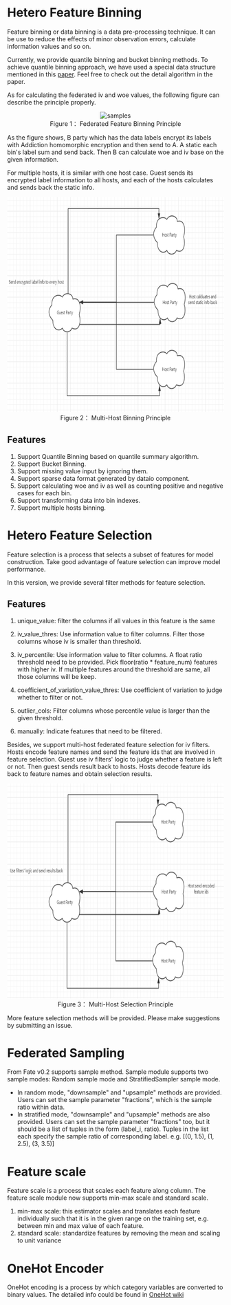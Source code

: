 # Hetero Feature Binning

Feature binning or data binning is a data pre-processing technique. It can be use to reduce the effects of minor observation errors, calculate information values and so on.

Currently, we provide quantile binning and bucket binning methods. To achieve quantile binning approach, we have used a special data structure mentioned in this [paper](https://www.researchgate.net/profile/Michael_Greenwald/publication/2854033_Space-Efficient_Online_Computation_of_Quantile_Summaries/links/0f317533ee009cd3f3000000/Space-Efficient-Online-Computation-of-Quantile-Summaries.pdf). Feel free to check out the detail algorithm in the paper.

As for calculating the federated iv and woe values, the following figure can describe the principle properly.

<div style="text-align:center", align=center>
<img src="./images/binning_principle.png" alt="samples" width="850" height="500" /><br/>
Figure 1： Federated Feature Binning Principle</div>

As the figure shows, B party which has the data labels encrypt its labels with Addiction homomorphic encryption and then send to A. A static each bin's label sum and send back. Then B can calculate woe and iv base on the given information.

For multiple hosts, it is similar with one host case. Guest sends its encrypted label information to all hosts, and each of the hosts calculates and sends back the static info.

<div style="text-align:center", align=center>
<img src="./images/multiple_host_binning.png" alt="samples" width="850" height="500" /><br/>
Figure 2： Multi-Host Binning Principle</div>

## Features
1. Support Quantile Binning based on quantile summary algorithm.
2. Support Bucket Binning.
3. Support missing value input by ignoring them.
4. Support sparse data format generated by dataio component.
5. Support calculating woe and iv as well as counting positive and negative cases for each bin.
6. Support transforming data into bin indexes.
7. Support multiple hosts binning.

# Hetero Feature Selection

Feature selection is a process that selects a subset of features for model construction. Take good advantage of feature selection can improve model performance.

In this version, we provide several filter methods for feature selection.

## Features

1. unique_value: filter the columns if all values in this feature is the same

2. iv_value_thres: Use information value to filter columns. Filter those columns whose iv is smaller than threshold.

3. iv_percentile: Use information value to filter columns. A float ratio threshold need to be provided. Pick floor(ratio * feature_num) features with higher iv. If multiple features around the threshold are same, all those columns will be keep.

4. coefficient_of_variation_value_thres: Use coefficient of variation to judge whether to filter or not.

5. outlier_cols: Filter columns whose percentile value is larger than the given threshold.

6. manually: Indicate features that need to be filtered.

Besides, we support multi-host federated feature selection for iv filters. Hosts encode feature names and send the feature ids that are involved in feature selection. Guest use iv filters' logic to judge whether a feature is left or not. Then guest sends result back to hosts. Hosts decode feature ids back to feature names and obtain selection results.

<div style="text-align:center", align=center>
<img src="./images/multi_host_selection.png" alt="samples" width="850" height="500" /><br/>
Figure 3： Multi-Host Selection Principle</div>

More feature selection methods will be provided. Please make suggestions by submitting an issue.

# Federated Sampling

From Fate v0.2 supports sample method.
Sample module supports two sample modes: Random sample mode and StratifiedSampler sample mode.
* In random mode, "downsample" and "upsample" methods are provided. Users
can set the sample parameter "fractions", which is the sample ratio within data.
* In stratified mode, "downsample" and "upsample" methods are also provided.
Users can set the sample parameter "fractions" too, but it should be a list of tuples in the form (label_i, ratio).
Tuples in the list each specify the sample ratio of corresponding label. e.g. [(0, 1.5), (1, 2.5), (3, 3.5)]

# Feature scale
Feature scale is a process that scales each feature along column. The feature scale module now supports min-max scale and standard scale.
1. min-max scale: this estimator scales and translates each feature individually such that it is in the given range on the training set, e.g. between min and max value of each feature.
2. standard scale: standardize features by removing the mean and scaling to unit variance

# OneHot Encoder
OneHot encoding is a process by which category variables are converted to binary values. The detailed info could be found in [OneHot wiki](https://en.wikipedia.org/wiki/One-hot)
